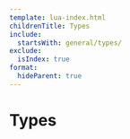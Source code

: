 ```yaml
---
template: lua-index.html
childrenTitle: Types
include:
  startsWith: general/types/
exclude:
  isIndex: true
format:
  hideParent: true
---
```


# Types

